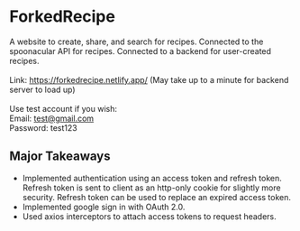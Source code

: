 # ForkedRecipe
A website to create, share, and search for recipes. Connected to the spoonacular API for recipes. Connected to a backend for user-created recipes. 
<br>
<br>
Link: https://forkedrecipe.netlify.app/ (May take up to a minute for backend server to load up)
<br>
<br>
Use test account if you wish:
<br>
Email: test@gmail.com
<br>
Password: test123

## Major Takeaways
- Implemented authentication using an access token and refresh token. Refresh token is sent to client as an http-only cookie for slightly more security. Refresh token can be used to replace an expired access token.
- Implemented google sign in with OAuth 2.0.
- Used axios interceptors to attach access tokens to request headers.
